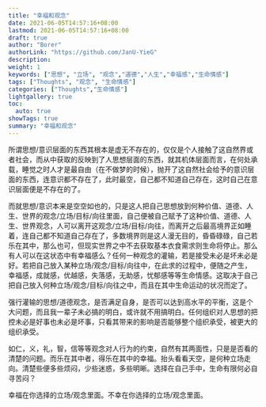 ```yaml
---
title: "幸福和观念"
date: 2021-06-05T14:57:16+08:00
lastmod: 2021-06-05T14:57:16+08:00
draft: true
author: "Borer"
authorLink: "https://github.com/JanU-YieG"
description:
weight: 1
keywords: ["思想", "立场", "观念","道德","人生","幸福感","生命情感"]
tags: ["Thoughts", "观念", "生命情感"]
categories: ["Thoughts","生命情感"]
lightgallery: true
toc:
  auto: true
showTags: true
summary: "幸福和观念"
---
```

所谓思想/意识层面的东西其根本是虚无不存在的，仅仅是个人接触了这自然界或者社会，而从中获取的反映到了人思想层面的东西，就其机体层面而言，在何处承载，睡觉之时人才是最自由（在不做梦的时候），抛开了这自然社会给予的意识层面的东西，连意识都不存在了，此时最空，自己都不知道自己存在，这时自己在意识层面便是不存在的了。

而就思想/意识本来是空空如也的，只是这人把自己思想放到何种价值、道德、人生、世界的观念/立场/目标/向往里面，自己便被自己赋予了这种价值、道德、人生、世界观念，人可以离开这观念/立场/目标/向往，而离开之后最高境界正如睡着，连自己都不知道自己存在了，多数境界则是这人漫无目的，昏昏碌碌，自己若乐在其中，那么也可，但现实世界之中不去获取基本衣食需求则生命将停止。那么有人可以在这状态中有幸福感么？任何一种观念的灌输，若是接受未必是坏未必是好。若把自己放入某种立场/观念/目标/向往中，在此求的过程中，便随之产生，幸福感，成就感，优越感，失落感，无助感，忧郁感等等生命情感。这取决于自己把自己放入何种立场/观念/目标/向往之中，而且在其中生命运动的状况而定了。

强行灌输的思想/道德观念，是否满足自身，是否可以达到高水平的平衡，这是个大问题，而且我一辈子未必搞的明白，或许就不用搞明白。任何组织对人思想的把控未必是好事也未必是坏事，只看其带来的影响是否能够整个组织承受，被更大的组织承受。

如仁，义，礼，智，信等等观念对人行为的约束，自然有其两面性，只是是否看的清楚的问题。而乐在其中者，得乐在其中的幸福。抬头看看天空，是何种立场走向。清楚些便多些烦闷，少些迷惑，多些明晰。选择在自己手中，生命有限何必自寻苦闷？

幸福在你选择的立场/观念里面。不幸在你选择的立场/观念里面。

